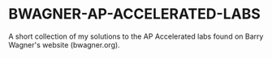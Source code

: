 # BWAGNER-AP-ACCELERATED-LABS
A short collection of my solutions to the AP Accelerated labs found on Barry Wagner's website (bwagner.org).
